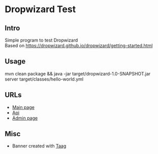 Dropwizard Test
================

Intro
-------
Simple program to test Dropwizard  
Based on https://dropwizard.github.io/dropwizard/getting-started.html

Usage
-----
mvn clean package && java -jar target/dropwizard-1.0-SNAPSHOT.jar server target/classes/hello-world.yml  

URLs
----
* [Main page](http://localhost:8080)  
* [Api](http://localhost:8080/api/hello-world?name=Successful+Dropwizard+User)  
* [Admin page](http://localhost:8081)

Misc
----
* Banner created with [Taag](http://patorjk.com/software/taag)